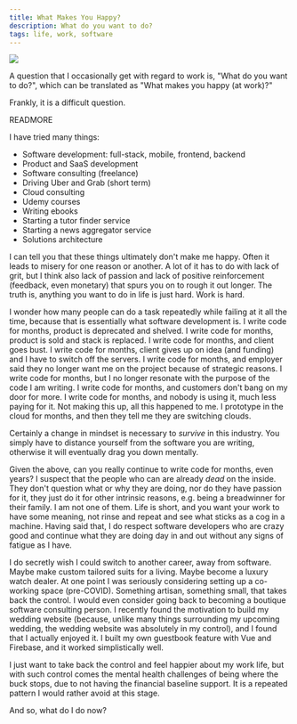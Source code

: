 ```yaml
---
title: What Makes You Happy?
description: What do you want to do?
tags: life, work, software
---
```


<img src="/images/what-makes-you-happy.jpeg"/>

A question that I occasionally get with regard to work is, "What do you want to do?", which can be translated as "What makes you happy (at work)?"

Frankly, it is a difficult question.

READMORE

I have tried many things:

- Software development: full-stack, mobile, frontend, backend
- Product and SaaS development
- Software consulting (freelance)
- Driving Uber and Grab (short term)
- Cloud consulting
- Udemy courses
- Writing ebooks
- Starting a tutor finder service
- Starting a news aggregator service
- Solutions architecture

I can tell you that these things ultimately don't make me happy. Often it leads to misery for one reason or another. A lot of it has to do with lack of grit, but I think also lack of passion and lack of positive reinforcement (feedback, even monetary) that spurs you on to rough it out longer. The truth is, anything you want to do in life is just hard. Work is hard.

I wonder how many people can do a task repeatedly while failing at it all the time, because that is essentially what software development is. I write code for months, product is deprecated and shelved. I write code for months, product is sold and stack is replaced. I write code for months, and client goes bust. I write code for months, client gives up on idea (and funding) and I have to switch off the servers. I write code for months, and employer said they no longer want me on the project because of strategic reasons. I write code for months, but I no longer resonate with the purpose of the code I am writing. I write code for months, and customers don't bang on my door for more. I write code for months, and nobody is using it, much less paying for it. Not making this up, all this happened to me. I prototype in the cloud for months, and then they tell me they are switching clouds.

Certainly a change in mindset is necessary to _survive_ in this industry. You simply have to distance yourself from the software you are writing, otherwise it will eventually drag you down mentally.

Given the above, can you really continue to write code for months, even years? I suspect that the people who can are already _dead_ on the inside. They don't question what or why they are doing, nor do they have passion for it, they just do it for other intrinsic reasons, e.g. being a breadwinner for their family. I am not one of them. Life is short, and you want your work to have some meaning, not rinse and repeat and see what sticks as a cog in a machine. Having said that, I do respect software developers who are crazy good and continue what they are doing day in and out without any signs of fatigue as I have.

I do secretly wish I could switch to another career, away from software. Maybe make custom tailored suits for a living. Maybe become a luxury watch dealer. At one point I was seriously considering setting up a co-working space (pre-COVID). Something artisan, something small, that takes back the control. I would even consider going back to becoming a boutique software consulting person. I recently found the motivation to build my wedding website (because, unlike many things surrounding my upcoming wedding, the wedding website was absolutely in my control), and I found that I actually enjoyed it. I built my own guestbook feature with Vue and Firebase, and it worked simplistically well.

I just want to take back the control and feel happier about my work life, but with such control comes the mental health challenges of being where the buck stops, due to not having the financial baseline support. It is a repeated pattern I would rather avoid at this stage.

And so, what do I do now?

